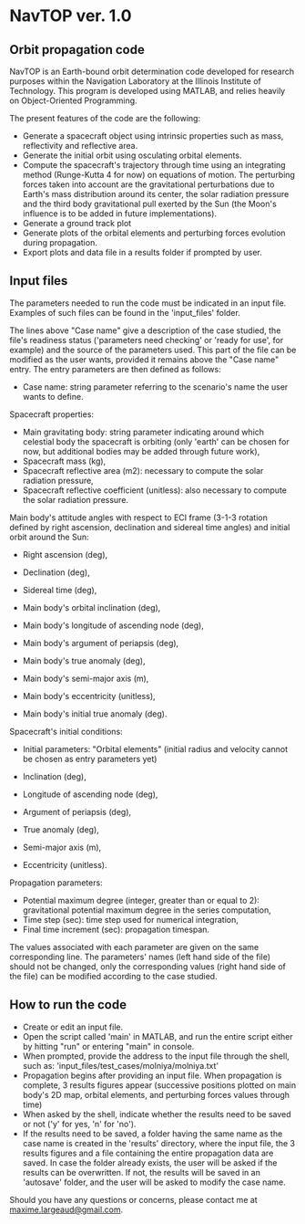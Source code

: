 # NavTOP ver. 1.0
## Orbit propagation code

NavTOP is an Earth-bound orbit determination code developed for research purposes within the Navigation Laboratory at the Illinois Institute of Technology. This program is developed using MATLAB, and relies heavily on Object-Oriented Programming. 

The present features of the code are the following:
  - Generate a spacecraft object using intrinsic properties such as mass, reflectivity and reflective area.
  - Generate the initial orbit using osculating orbital elements. 
  - Compute the spacecraft's trajectory through time using an integrating method (Runge-Kutta 4 for now) on equations of           motion. The perturbing forces taken into account are the gravitational perturbations due to Earth's mass distribution         around its center, the solar radiation pressure and the third body gravitational pull exerted by the Sun (the Moon's           influence is to be added in future implementations).
  - Generate a ground track plot
  - Generate plots of the orbital elements and perturbing forces evolution during propagation.
  - Export plots and data file in a results folder if prompted by user.
  
 
## Input files
 
The parameters needed to run the code must be indicated in an input file. Examples of such files can be found in the            'input_files' folder. 
 
The lines above "Case name" give a description of the case studied, the file's readiness status ('parameters need checking' or 'ready for use', for example) and the source of the parameters used. This part of the file can be modified as the user wants, provided it remains above the "Case name" entry. The entry parameters are then defined as follows:

  - Case name: string parameter referring to the scenario's name the user wants to define.
  
  Spacecraft properties:
  
  - Main gravitating body: string parameter indicating around which celestial body the spacecraft is orbiting (only 'earth'       can be chosen for now, but additional bodies may be added through future work),
  - Spacecraft mass (kg),
  - Spacecraft reflective area (m2): necessary to compute the solar radiation pressure,
  - Spacecraft reflective coefficient (unitless): also necessary to compute the solar radiation pressure. 
  
  Main body's attitude angles with respect to ECI frame (3-1-3 rotation defined by right ascension, declination and sidereal     time angles) and initial orbit around the Sun:
  
  - Right ascension (deg),
  - Declination (deg),
  - Sidereal time (deg),
  
  - Main body's orbital inclination (deg),           							
  - Main body's longitude of ascending node (deg),  								
  - Main body's argument of periapsis (deg),      								
  - Main body's true anomaly (deg),                                
  - Main body's semi-major axis (m),                							
  - Main body's eccentricity (unitless),                 							       
  - Main body's initial true anomaly (deg).
  
  Spacecraft's initial conditions:
  
  - Initial parameters: "Orbital elements" (initial radius and velocity cannot be chosen as entry parameters yet)
  
  - Inclination (deg),
  - Longitude of ascending node (deg),                            
  - Argument of periapsis (deg),                                   
  - True anomaly (deg),                                          
  - Semi-major axis (m),                                         
  - Eccentricity (unitless).
  
  Propagation parameters:
  
  - Potential maximum degree (integer, greater than or equal to 2): gravitational potential maximum degree in the series           computation,
  - Time step (sec): time step used for numerical integration,
  - Final time increment (sec): propagation timespan.

The values associated with each parameter are given on the same corresponding line. The parameters' names (left hand side of the file) should not be changed, only the corresponding values (right hand side of the file) can be modified according to the case studied.

 
## How to run the code
 
  - Create or edit an input file.  
  - Open the script called 'main' in MATLAB, and run the entire script either by hitting "run" or entering "main" in console.
  - When prompted, provide the address to the input file through the shell, such as: 
    'input_files/test_cases/molniya/molniya.txt'
  - Propagation begins after providing an input file. When propagation is complete, 3 results figures appear (successive           positions plotted on main body's 2D map, orbital elements, and perturbing forces values through time)
  - When asked by the shell, indicate whether the results need to be saved or not ('y' for yes, 'n' for 'no').
  - If the results need to be saved, a folder having the same name as the case name is created in the 'results' directory,         where the input file, the 3 results figures and a file containing the entire propagation data are saved. In case the           folder already exists, the user will be asked if the results can be overwritten. If not, the results will be saved in an       'autosave' folder, and the user will be asked to modify the case name.
  
  Should you have any questions or concerns, please contact me at maxime.largeaud@gmail.com.
